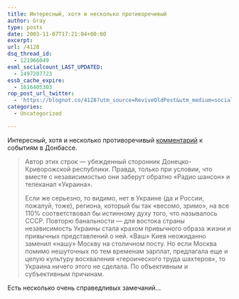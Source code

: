 ```yaml
---
title: Интересный, хотя и несколько противоречивый
author: Gray
type: posts
date: 2003-11-07T17:21:04+00:00
excerpt:
url: /4128
dsq_thread_id:
  - 121966049
esml_socialcount_LAST_UPDATED:
  - 1497207723
essb_cache_expire:
  - 1616405303
rop_post_url_twitter:
  - 'https://blognot.co/4128?utm_source=ReviveOldPost&utm_medium=social&utm_campaign=ReviveOldPost'
categories:
  - Uncategorized

---
```








Интересный, хотя и несколько противоречивый <a href="http://www.obozrevatel.com.ua/articles/102433.html" target="_blank">комментарий</a> к событиям в Донбассе.

> Автор этих строк &#8212; убежденный сторонник Донецко-Криворожской республики. Правда, только при условии, что вместе с независимостью они заберут обратно &#171;Радио шансон&#187; и телеканал &#171;Украина&#187;.
> 
> Если же серьезно, то видимо, нет в Украине (да и России, пожалуй, тоже), региона, который бы так &#171;весомо, зримо&#187;, на все 110% соответствовал бы истинному духу того, что называлось СССР. Повторю банальности &#8212; для востока страны независимость Украины стала крахом привычного образа жизни и привычных представлений о ней. &#171;Ваш&#187; Киев неожиданно заменил &#171;нашу&#187; Москву на столичном посту. Но если Москва помимо нешуточных по тем временам зарплат, предлагала еще и целую культуру восхваления &#171;героического труда шахтеров&#187;, то Украина ничего этого не сделала. По объективным и субъективным причинам.

Есть несколько очень справедливых замечаний&#8230;